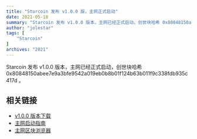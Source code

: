 ```yaml
---
title: "Starcoin 发布 v1.0.0 版，主网正式启动"
date: 2021-05-18
summary: "Starcoin 发布 v1.0.0 版本，主网已经正式启动，创世块哈希 0x80848150abee7e9a3bfe9542a019eb0b8b01f124b63b011f9c338fdb935c417d 。"
author: "jolestar"
tags: [
    "Starcoin"
]
archives: "2021"
---
```


Starcoin 发布 v1.0.0 版本，主网已经正式启动，创世块哈希 0x80848150abee7e9a3bfe9542a019eb0b8b01f124b63b011f9c338fdb935c417d 。

## 相关链接

* [v1.0.0 版本下载](https://github.com/starcoinorg/starcoin/releases/tag/v1.0.0)
* [主网启动指南](https://github.com/starcoinorg/starcoin/discussions/2506)
* [主网区块浏览器](https://stcscan.io/main)

